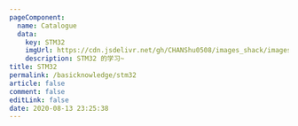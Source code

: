 ```yaml
---
pageComponent: 
  name: Catalogue
  data: 
    key: STM32
    imgUrl: https://cdn.jsdelivr.net/gh/CHANShu0508/images_shack/images/20200813232910.jpg
    description: STM32 的学习~
title: STM32
permalink: /basicknowledge/stm32
article: false
comment: false
editLink: false
date: 2020-08-13 23:25:38
---
```

